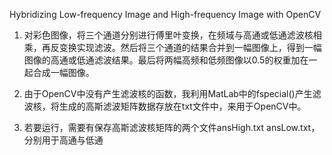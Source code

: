 Hybridizing Low-frequency Image and High-frequency Image with OpenCV

1. 对彩色图像，将三个通道分别进行傅里叶变换，在频域与高通或低通滤波核相乘，再反变换实现滤波。然后将三个通道的结果合并到一幅图像上，得到一幅图像的高通或低通滤波结果。最后将两幅高频和低频图像以0.5的权重加在一起合成一幅图像。
     
2. 由于OpenCV中没有产生滤波核的函数，我利用MatLab中的fspecial()产生滤波核，将生成的高斯滤波矩阵数据存放在txt文件中，来用于OpenCV中。
  
3. 若要运行，需要有保存高斯滤波核矩阵的两个文件ansHigh.txt ansLow.txt，分别用于高通与低通
